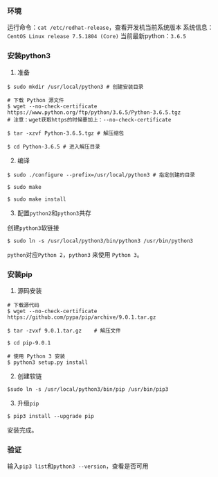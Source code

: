 ### 环境
运行命令：`cat /etc/redhat-release`，查看开发机当前系统版本
系统信息： `CentOS Linux release 7.5.1804 (Core)`
当前最新python：`3.6.5`

### 安装python3
1. 准备
```
$ sudo mkdir /usr/local/python3 # 创建安装目录

# 下载 Python 源文件
$ wget --no-check-certificate https://www.python.org/ftp/python/3.6.5/Python-3.6.5.tgz
# 注意：wget获取https的时候要加上：--no-check-certificate

$ tar -xzvf Python-3.6.5.tgz # 解压缩包

$ cd Python-3.6.5 # 进入解压目录
```
2. 编译
```
$ sudo ./configure --prefix=/usr/local/python3 # 指定创建的目录

$ sudo make

$ sudo make install
```
3. 配置`python2`和`python3`共存

创建`python3`软链接
```
$ sudo ln -s /usr/local/python3/bin/python3 /usr/bin/python3
```
`python`对应`Python 2`，`python3` 来使用 `Python 3`。

### 安装pip

1. 源码安装
```
# 下载源代码
$ wget --no-check-certificate https://github.com/pypa/pip/archive/9.0.1.tar.gz

$ tar -zvxf 9.0.1.tar.gz    # 解压文件

$ cd pip-9.0.1

# 使用 Python 3 安装
$ python3 setup.py install
```
2. 创建软链
```
$sudo ln -s /usr/local/python3/bin/pip /usr/bin/pip3
```
3. 升级`pip`
```
$ pip3 install --upgrade pip
```

安装完成。

### 验证
输入`pip3 list`和`python3 --version`，查看是否可用